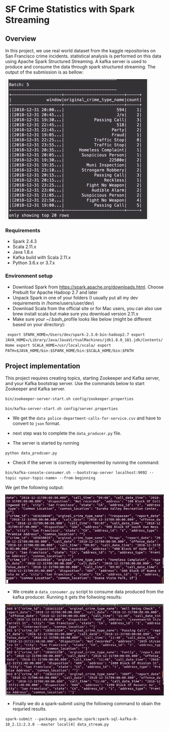 
# SF Crime Statistics with Spark Streaming


## Overview

In this project, we use real world dataset from the kaggle repositories on San Francisco crime incidents. statistical analysis is performed on this data using Apache Spark Structured Streaming. A kafka server is used to produce and consume the data through spark structured streaming. The output of the submission is as bellow: 


![Result](images/output.png)

### Requirements

- Spark 2.4.3
- Scala 2.11.x
- Java 1.8.x
- Kafka build with Scala 2.11.x
- Python 3.6.x or 3.7.x

### Environment setup

- Download Spark from https://spark.apache.org/downloads.html. Choose Prebuilt for Apache Hadoop 2.7 and later
- Unpack Spark in one of your folders (I usually put all my dev requirements in /home/users/user/dev)
- Download Scala from the official site or for Mac users, you can also use brew install scala but make sure you download version 2.11.x
- Make sure your ~/.bash_profile looks like below (might be different based on your directory):

` export SPARK_HOME=/Users/dev/spark-2.3.0-bin-hadoop2.7
 export JAVA_HOME=/Library/Java/JavaVirtualMachines/jdk1.8.0_181.jdk/Contents/Home
 export SCALA_HOME=/usr/local/scala/
 export PATH=$JAVA_HOME/bin:$SPARK_HOME/bin:$SCALA_HOME/bin:$PATH`
            

## Project implementation

This project requires creating topics, starting Zookeeper and Kafka server, and your Kafka bootstrap server. Use the commands below to start Zookeeper and Kafka server.


`bin/zookeeper-server-start.sh config/zookeeper.properties`

`bin/kafka-server-start.sh config/server.properties`


- We get the `data police-department-calls-for-service.csv` and have to convert to `json` format.  

- next step was to complete the `data_producer.py` file.

- The server is started by running

`python data_prodcuer.py`

- Check if the server is correctly implemented by running the command: 

`bin/kafka-console-consumer.sh --bootstrap-server localhost:9092 --topic <your-topic-name> --from-beginning`

We get the following output:

![kafka consumer](images/kafka_data.png)

- We create a `data_consumer.py` script to consume data produced from the kafka producer. Running it gets the follwoing results: 

![consumer](images/consumer_data.png)

- Finally we do a spark-submit using the following command to obain the requried results.

`spark-submit --packages org.apache.spark:spark-sql-kafka-0-10_2.11:2.3.0 --master local[4] data_stream.py`
